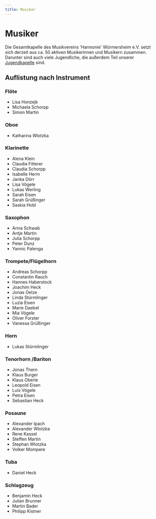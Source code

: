 ```yaml
---
title: Musiker
---
```


# Musiker

Die Gesamtkapelle des Musikvereins 'Harmonie' Würmersheim e.V. setzt sich derzeit aus ca. 50 aktiven Musikerinnen und Musikern zusammen. Darunter sind auch viele Jugendliche, die außerdem Teil unserer [Jugendkapelle](/jugend/jugendkapelle/) sind.

## Auflistung nach Instrument

### Flöte

 - Lisa Honzejk
 - Michaela Schorpp
 - Simon Martin

### Oboe

 - Katharina Wlotzka

### Klarinette

 - Alena Klein
 - Claudia Fitterer
 - Claudia Schorpp
 - Isabelle Herm
 - Janka Dörr
 - Lisa Vögele
 - Lukas Werling
 - Sarah Eisen
 - Sarah Grüßinger
 - Saskia Hobl

### Saxophon

 - Anna Schwab
 - Antje Martin
 - Julia Schorpp
 - Peter Dunz
 - Yannic Palenga

### Trompete/Flügelhorn

 - Andreas Schorpp
 - Constantin Rauch
 - Hannes Haberstock
 - Joachim Heck
 - Jonas Oelze
 - Linda Stürmlinger
 - Luzia Eisen
 - Marie Daebel
 - Mia Vögele
 - Oliver Forster
 - Vanessa Grüßinger

### Horn

 - Lukas Stürmlinger

### Tenorhorn /Bariton

 - Jonas Thern
 - Klaus Burger
 - Klaus Oberle
 - Leopold Eisen
 - Luis Vögele
 - Petra Eisen
 - Sebastian Heck

### Posaune

 - Alexander Ipach
 - Alexander Wlotzka
 - Rene Kassel
 - Steffen Martin
 - Stephan Wlotzka
 - Volker Mompere

### Tuba

 - Daniel Heck

### Schlagzeug

 - Benjamin Heck
 - Julian Brunner
 - Martin Bader
 - Philipp Kistner
